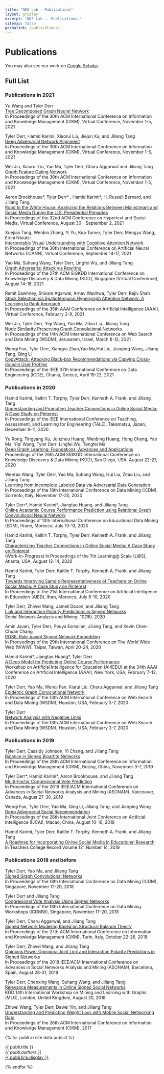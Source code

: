 ```yaml
---
title: "NDS Lab - Publications"
layout: gridlay
excerpt: "NDS Lab -- Publications."
sitemap: false
permalink: /publications/
---
```



# Publications

<!-- 
## Highlights
(For a full list see [below](#full-list) or go to [Google Scholar](https://scholar.google.com/citations?user=et6IhFcAAAAJ))
{% assign number_printed = 0 %}
{% for publi in site.data.publist %}
{% assign even_odd = number_printed | modulo: 2 %}
{% if publi.highlight == 1 %}
{% if even_odd == 0 %}
<div class="row">
{% endif %}
<div class="col-sm-6 clearfix">
 <div class="well">
  <pubtit>{{ publi.title }}</pubtit>
  <img src="{{ site.url }}{{ site.baseurl }}/images/pubpic/{{ publi.image }}" class="img-responsive" width="33%" style="float: left" />
  <p>{{ publi.description }}</p>
  <p><em>{{ publi.authors }}</em></p>
  <p><strong><a href="{{ publi.link.url }}">{{ publi.link.display }}</a></strong></p>
  <p class="text-danger"><strong> {{ publi.news1 }}</strong></p>
  <p> {{ publi.news2 }}</p>
 </div>
</div>
{% assign number_printed = number_printed | plus: 1 %}
{% if even_odd == 1 %}
</div>
{% endif %}
{% endif %}
{% endfor %}
{% assign even_odd = number_printed | modulo: 2 %}
{% if even_odd == 1 %}
</div>
{% endif %}
<p> &nbsp; </p>
-->

You may also see our work on [Google Scholar](https://scholar.google.com/citations?user=et6IhFcAAAAJ).

## Full List

### Publications in 2021

Yu Wang and Tyler Derr\
[Tree Decomposed Graph Neural Network](https://tylersnetwork.github.io/papers/cikm21-tree_decomposed_gnn.pdf)\
In Proceedings of the 30th ACM International Conference on Information and Knowledge Management (CIKM), Virtual Conference, November 1-5, 2021

Tyler Derr, Hamid Karimi, Xiaorui Liu, Jiejun Xu, and Jiliang Tang\
[Deep Adversarial Network Alignment](https://tylersnetwork.github.io/papers/deep_adversarial_network_alignment.pdf)\
In Proceedings of the 30th ACM International Conference on Information and Knowledge Management (CIKM), Virtual Conference, November 1-5, 2021

Wei Jin, Xiaorui Liu, Yao Ma, Tyler Derr, Charu Aggarwal and Jiliang Tang\
[Graph Feature Gating Network](https://nds-vu.github.io/publications/)\
In Proceedings of the 30th ACM International Conference on Information and Knowledge Management (CIKM), Virtual Conference, November 1-5, 2021

Aaron Brookhouse\*, Tyler Derr\* , Hamid Karimi\*, H. Russell Bernard, and Jiliang Tang\
[Road to the White House: Analyzing the Relations Between Mainstream and Social Media During the U.S. Presidential Primaries](https://arxiv.org/pdf/2009.09307.pdf)\
In Proceedings of the 32nd ACM Conference on Hypertext and Social Media, Virtual Conference, August 30 - September 2, 2021

Xuejiao Tang, Wenbin Zhang, Yi Yu, Kea Turner, Tyler Derr, Mengyu Wang, Eirini Ntoutsi\
[Interpretable Visual Understanding with Cognitive Attention Network](https://tylersnetwork.github.io/papers/icann21-visual_understanding_cognitive_attention_ntework.pdf)\
In Proceedings of the 30th International Conference on Artificial Neural Networks (ICANN), Virtual Conference, September 14-17, 2021
<!-- \[Code [https://github.com/tanjatang/CAN repo]\] -->

Yao Ma, Suhang Wang, Tyler Derr, Lingfei Wu, and Jiliang Tang\
[Graph Adversarial Attack via Rewiring](https://arxiv.org/pdf/1906.03750.pdf)\
In Proceedings of the 27th ACM SIGKDD International Conference on Knowledge Discovery & Data Mining (KDD), Singapore (Virtual Conference), August 14-18, 2021

Ramit Sawhney, Shivam Agarwal, Arnav Wadhwa, Tyler Derr, Rajiv Shah\
[Stock Selection via Spatiotemporal Hypergraph Attention Network: A Learning to Rank Approach](https://tylersnetwork.github.io/papers/aaai21-hypergraph_attention_stock_selection.pdf)\
In Proceedings of the 35th AAAI Conference on Artificial Intelligence (AAAI), Virtual Conference, February 2-9, 2021

Wei Jin, Tyler Derr, Yiqi Wang, Yao Ma, Zitao Liu, Jiliang Tang\
[Node Similarity Preserving Graph Convolutional Networks](https://tylersnetwork.github.io/papers/wsdm21-node_similarity_preserving_gcn.pdf)\
In Proceedings of the 14th ACM International Conference on Web Search and Data Mining (WSDM), Jerusalem, Israel, March 8-12, 2021
<!-- \[Code [https://github.com/ChandlerBang/SimP-GCN repo]\] -->

Wenqi Fan, Tyler Derr, Xiangyu Zhao,Yao Ma,Hui Liu, Jianping Wang, Jiliang Tang, Qing Li\
[CopyAttack: Attacking Black-box Recommendations via Copying Cross-domain User Profiles](https://tylersnetwork.github.io/papers/icde21-recsys_crossdomain_user_copy_attack.pdf)\
In Proceedings of the IEEE 37th International Conference on Data Engineering (ICDE), Chania, Greece, April 19-22, 2021


### Publications in 2020

Hamid Karimi, Kaitlin T. Torphy, Tyler Derr, Kenneth A. Frank, and Jiliang Tang\
[Understanding and Promoting Teacher Connections in Online Social Media: A Case Study on Pinterest](https://tylersnetwork.github.io/papers/tale20-promoting_teacher_connections_online.pdf)\
In Proceedings of the IEEE International Conference on Teaching, Assessment, and Learning for Engineering (TALE), Takamatsu, Japan, December 8-11, 2020

Yu Rong, Tingyang Xu, Junzhou Huang, Wenbing Huang, Hong Cheng, Yao Ma, Yiqi Wang, Tyler Derr, Lingfei Wu, Tengfei Ma\
[Deep Graph Learning: Foundations, Advances and Applications](https://ai.tencent.com/ailab/ml/KDD-Deep-Graph-Learning.html)\
Proceedings of the 26th ACM SIGKDD International Conference on Knowledge Discovery & Data Mining (KDD), San Diego, USA, August 22-27, 2020

Wentao Wang, Tyler Derr, Yao Ma, Suhang Wang, Hui Liu, Zitao Liu, and Jiliang Tang\
[Learning from Incomplete Labeled Data via Adversarial Data Generation](https://tylersnetwork.github.io/papers/icdm20-incomplete_labeled_data_learning.pdf)\
In Proceedings of the 18th International Conference on Data Mining (ICDM), Sorrento, Italy, November 17-20, 2020

Tyler Derr*, Hamid Karimi*, Jiangtao Huang, and Jiliang Tang\
[Online Academic Course Performance Prediction using Relational Graph Convolutional Neural Network](https://tylersnetwork.github.io/papers/edm20-online_course_prediction_gnn.pdf)\
In Proceedings of 13th International Conference on Educational Data Mining (EDM), Ifrane, Morocco, July 10-13, 2020

Hamid Karimi, Kaitlin T. Torphy, Tyler Derr, Kenneth A. Frank, and Jiliang Tang\
[Characterizing Teacher Connections in Online Social Media: A Case Study on Pinterest](https://tylersnetwork.github.io/papers/lats20-teacher_connections_on_pinterest.pdf)\
(Work-in-Progress) In Proceedings of the 7th Learning@ Scale (L@S), Atlanta, USA, August 12-14, 2020

Hamid Karimi, Tyler Derr, Kaitlin T. Torphy, Kenneth A. Frank, and Jiliang Tang\
[Towards Improving Sample Representativeness of Teachers on Online Social Media: A Case Study on Pinterest](https://tylersnetwork.github.io/papers/aied20-improving_teacher_representativeness_online.pdf)\
In Proceedings of the 21st International Conference on Artificial Intelligence in Education (AIED), Ifran, Morocco, July 6-10, 2020

Tyler Derr, Zhiwei Wang, Jamell Dacon, and Jiliang Tang\
[Link and Interaction Polarity Predictions in Signed Networks](https://tylersnetwork.github.io/papers/snam20-link_interaction_polarity_prediction.pdf)\
Social Network Analysis and Mining. 10(18). 2020

Amin Javari, Tyler Derr, Pouya Esmalian, Jiliang Tang, and Kevin Chen-Chuan Chang\
[ROSE: Role-based Signed Network Embedding](https://tylersnetwork.github.io/papers/www20-rolebased_signed_embedding.pdf)\
In Proceedings of the 29th International Conference on The World Wide Web (WWW), Taipei, Taiwan, April 20-24, 2020

Hamid Karimi*, Jiangtao Huang*, Tyler Derr\
[A Deep Model for Predicting Online Course Performance](https://tylersnetwork.github.io/papers/aaai-ai4edu2020-predicting_online_course_performance.pdf)\
Workshop on Artificial Intelligence for Education (AI4EDU) at the 34th AAAI Conference on Artificial Intelligence (AAAI), New York, USA, February 7-12, 2020

Tyler Derr, Yao Ma, Wenqi Fan, Xiarui Liu, Charu Aggarwal, and Jiliang Tang\
[Epidemic Graph Convolutional Network](https://tylersnetwork.github.io/papers/wsdm20-epidemic_gcn.pdf)\
In Proceedings of the 13th ACM International Conference on Web Search and Data Mining (WSDM), Houston, USA, February 3-7, 2020

Tyler Derr\
[Network Analysis with Negative Links](https://tylersnetwork.github.io/papers/wsdm20-network_analysis_with_negative_links.pdf)\
In Proceedings of the 13th ACM International Conference on Web Search and Data Mining (WSDM), Houston, USA, February 3-7, 2020

### Publications in 2019

Tyler Derr, Cassidy Johnson, Yi Chang, and Jiliang Tang\
[Balance in Signed Bipartite Networks](https://tylersnetwork.github.io/papers/cikm2019-signed_bipartite_networks.pdf)\
In Proceedings of the 28th ACM International Conference on Information and Knowledge Management (CIKM), Beijing, China, November 3-7, 2019
<!-- \[Code [https://github.com/tylersnetwork/signed_bipartite_networks repo]\] -->

Tyler Derr*, Hamid Karimi*, Aaron Brookhouse, and Jiliang Tang\
[Multi-Factor Congressional Vote Prediction](https://tylersnetwork.github.io/papers/asonam19-congressional_vote_prediction.pdf)\
In Proceedings of the 2019 IEEE/ACM International Conference on Advances in Social Networks Analysis and Mining (ASONAM), Vancouver, Canada, August 27-30, 2019

Wenqi Fan, Tyler Derr, Yao Ma, Qing Li, Jiliang Tang, and Jianping Wang\
[Deep Adversarial Social Recommendation](https://tylersnetwork.github.io/papers/ijcai19-adversarial_social_recommendation.pdf)\
In Proceedings of the 28th International Joint Conference on Artificial Intelligence (IJCAI), Macao, China, August 10-16, 2019

Hamid Karimi, Tyler Derr, Kaitlin T. Torphy, Kenneth A. Frank, and Jiliang Tang\
[A Roadmap for Incorporating Online Social Media in Educational Research](https://tylersnetwork.github.io/papers/tcr2019_social_media_in_education_research.pdf)\
In Teachers College Record Volume 121 Number 14, 2019

### Publications 2018 and before

Tyler Derr, Yao Ma, and Jiliang Tang\
[Signed Graph Convolutional Networks](https://tylersnetwork.github.io/papers/icdm18-signed_graph_convolutional.pdf)\
In Proceedings of the 18th International Conference on Data Mining (ICDM), Singapore, November 17-20, 2018
<!-- \[[https://github.com/tylersnetwork/SGCN]\] -->

Tyler Derr and Jiliang Tang\
[Congresional Vote Analysis Using Signed Networks](https://tylersnetwork.github.io/papers/icdmw218-congressional_analysis_signed_networks.pdf)\
In Proceedings of the 18th International Conference on Data Mining Workshops (ICDMW), Singapore, November 17-20, 2018

Tyler Derr, Charu Aggarwal, and Jiliang Tang\
[Signed Network Modeling Based on Structural Balance Theory](https://arxiv.org/pdf/1710.09485.pdf)\
In Proceedings of the 27th ACM International Conference on Information and Knowledge Management (CIKM), Turin, Italy, October 22-26, 2018

Tyler Derr, Zhiwei Wang, and Jiliang Tang\
[Opinions Power Opinions: Joint Link and Interaction Polarity Predictions in Signed Networks](https://ieeexplore.ieee.org/abstract/document/8508263)\
In Proceedings of the 2018 IEEE/ACM International Conference on Advances in Social Networks Analysis and Mining (ASONAM), Barcelona, Spain, August 28-31, 2018

Tyler Derr, Chenxing Wang, Suhang Wang, and Jiliang Tang\
[Relevance Measurements in Online Signed Social Networks](https://tylersnetwork.github.io/papers/mlg18-signed_relevance_measurements.pdf)\
KDD 14th International Workshop on Mining and Learning with Graphs (MLG), London, United Kingdom, August 20, 2018 

Zhiwei Wang, Tyler Derr, Dawei Yin, and Jiliang Tang\
[Understanding and Predicting Weight Loss with Mobile Social Networking Data](https://tylersnetwork.github.io/papers/cikm17-weightloss.pdf)\
In Proceedings of the 26th ACM International Conference on Information and Knowledge Management (CIKM), 2017


{% for publi in site.data.publist %}

  {{ publi.title }} <br />
  <em>{{ publi.authors }} </em><br /><a href="{{ publi.link.url }}">{{ publi.link.display }}</a>

{% endfor %}
